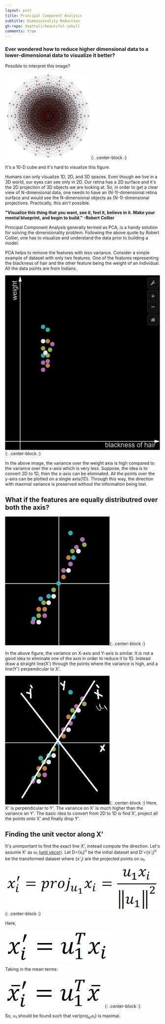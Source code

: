 ```yaml
---
layout: post
title: Principal Component Analysis
subtitle: Dimensoinality Reduction
gh-repo: daattali/beautiful-jekyll
comments: true
---
```


### Ever wondered how to reduce higher dimensional data to a lower-dimensional data to visualize it better?


Possible to interpret this image?

<img src="/img/cube.png">{: .center-block :}

It's a 10-D cube and it's hard to visualize this figure.

Humans can only visualize 1D, 2D, and 3D spaces. Even though we live in a 3D world, our eyes can see only in 2D. Our retina has a 2D surface and it's the 2D projection of 3D objects we are looking at. So, in order to get a clear view of N-dimensional data, one needs to have an (N-1)-dimensional retina surface and would see the N-dimensional objects as (N-1)-dimensional projections. Practically, this ain't possible.

**"Visualize this thing that you want, see it, feel it, believe in it. Make your mental blueprint, and begin to build." -Robert Collier**


Principal Component Analysis generally termed as PCA, is a handy solution for solving the dimensionality problem. Following the above quote by Robert Collier, one has to visualize and understand the data prior to building a model.

PCA helps to remove the features with less variance. Consider a simple example of dataset with only two features. One of the features representing the blackness of hair and the other feature being the weight of an individual. All the data points are from Indians.

<img src="/img/initial.PNG">{: .center-block :}

In the above image, the variance over the weight axis is high compared to the variance over the x-axis which is very less. Suppose, the idea is to convert 2D to 1D, then the x-axis can be eliminated. All the points over the y-axis can be plotted on a single axis(1D). Through this way, the direction with maximal variance is preserved without the information being lost.

## What if the features are equally distributred over both the axis? 
<img src="/img/initial1.PNG">{: .center-block :}

In the above figure, the variance on X-axis and Y-axis is similar. It is not a good idea to eliminate one of the axis in order to reduce it to 1D. Instead draw a straight line(X') through the points where the variance is high, and a line(Y') perpendicular to X'.

<img src="/img/initial2.png">{: .center-block :}
 Here, X' is perpendicular to Y'. The variance on X' is much higher than the variance on Y'. The basic idea to convert from 2D to 1D is find X', project all the points onto X' and finally drop Y'.
 
## Finding the unit vector along X'

It's unimportant to find the exact line X', instead compute the direction. Let's assume X' as u<sub>1</sub> [(unit vecor)](https://en.wikipedia.org/wiki/Unit_vector). Let D={x<sub>i</sub>}<sup>n</sup> be the initial dataset and D'={x'<sub>i</sub>}<sup>n</sup> be the transformed dataset where {x'<sub>i</sub>} are the projected points on u<sub>1</sub>.

<img src="/img/pca/formula.PNG">{: .center-block :}

Here,

<img src="/img/pca/pca1.PNG">

Taking in the mean terms:

<img src="/img/pca/pca2.PNG">{: .center-block :}

So, u<sub>1</sub> should be found such that var(proj<sub>u1</sub>x<sub>i</sub>} is maximal.


